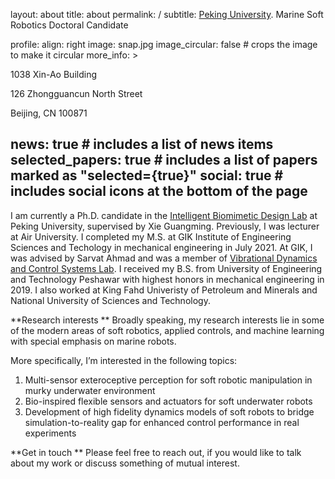 layout: about
title: about
permalink: /
subtitle: <a href='https://pku.edu.cn'> Peking University</a>. Marine Soft Robotics Doctoral Candidate

profile:
  align: right
  image: snap.jpg
  image_circular: false # crops the image to make it circular
  more_info: >
    <p>1038 Xin-Ao Building</p>
    <p>126 Zhongguancun North Street</p>
    <p>Beijing, CN 100871</p>

news: true # includes a list of news items
selected_papers: true # includes a list of papers marked as "selected={true}"
social: true # includes social icons at the bottom of the page
---

I am currently a Ph.D. candidate in the [Intelligent Biomimetic Design Lab](https://en.ibdl.pku.edu.cn/) at Peking University, supervised by Xie Guangming. Previously, I was lecturer at Air University. I completed my M.S. at GIK Institute of Engineering Sciences and Techology in mechanical engineering in July 2021. At GIK, I was advised by Sarvat Ahmad and was a member of [Vibrational Dynamics and Control Systems Lab](https://sites.google.com/prod/view/controllabgiki/home). I received my B.S. from University of Engineering and Technology Peshawar with highest honors in mechanical engineering in 2019. I also worked at King Fahd Univeristy of Petroleum and Minerals and National University of Sciences and Technology.

**Research interests
**
Broadly speaking, my research interests lie in some of the modern areas of soft robotics, applied controls, and machine learning with special emphasis on marine robots.

More specifically, I’m interested in the following topics:
1. Multi-sensor exteroceptive perception for soft robotic manipulation in murky underwater environment
2. Bio-inspired flexible sensors and actuators for soft underwater robots
3. Development of high fidelity dynamics models of soft robots to bridge simulation-to-reality gap for enhanced control performance in real experiments

**Get in touch
**
Please feel free to reach out, if you would like to talk about my work or discuss something of mutual interest.
